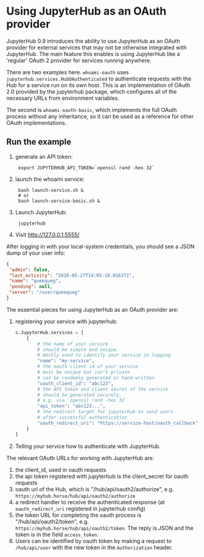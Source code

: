 # Using JupyterHub as an OAuth provider

JupyterHub 0.9 introduces the ability to use JupyterHub as an OAuth provider
for external services that may not be otherwise integrated with JupyterHub.
The main feature this enables is using JupyterHub like a 'regular' OAuth 2
provider for services running anywhere.

There are two examples here. `whoami-oauth` uses `jupyterhub.services.HubOAuthenticated`
to authenticate requests with the Hub for a service run on its own host.
This is an implementation of OAuth 2.0 provided by the jupyterhub package,
which configures all of the necessary URLs from environment variables.

The second is `whoami-oauth-basic`, which implements the full OAuth process
without any inheritance, so it can be used as a reference for other OAuth
implementations.

## Run the example

1. generate an API token:

        export JUPYTERHUB_API_TOKEN=`openssl rand -hex 32`

2. launch the whoami service:

        bash launch-service.sh &
        # or
        bash launch-service-basic.sh &

3. Launch JupyterHub:

        jupyterhub

4. Visit http://127.0.0.1:5555/

After logging in with your local-system credentials, you should see a JSON dump of your user info:

```json
{
 "admin": false,
 "last_activity": "2016-05-27T14:05:18.016372",
 "name": "queequeg",
 "pending": null,
 "server": "/user/queequeg"
}
```


The essential pieces for using JupyterHub as an OAuth provider are:

1. registering your service with jupyterhub:

    ```python
    c.JupyterHub.services = [
        {
            # the name of your service
            # should be simple and unique.
            # mostly used to identify your service in logging
            "name": "my-service",
            # the oauth client id of your service
            # must be unique but isn't private
            # can be randomly generated or hand-written
            "oauth_client_id": "abc123",
            # the API token and client secret of the service
            # should be generated securely,
            # e.g. via `openssl rand -hex 32`
            "api_token": "abc123...",
            # the redirect target for jupyterhub to send users
            # after successful authentication
            "oauth_redirect_uri": "https://service-host/oauth_callback"
        }
    ]
    ```

2. Telling your service how to authenticate with JupyterHub.

The relevant OAuth URLs for working with JupyterHub are:

1. the client_id, used in oauth requests
2. the api token registered with jupyterhub is the client_secret for oauth requests
3. oauth url of the Hub, which is "/hub/api/oauth2/authorize", e.g. `https://myhub.horse/hub/api/oauth2/authorize`
4. a redirect handler to receive the authenticated response
   (at `oauth_redirect_uri` registered in jupyterhub config)
5. the token URL for completing the oauth process is "/hub/api/oauth2/token",
   e.g. `https://myhub.horse/hub/api/oauth2/token`.
   The reply is JSON and the token is in the field `access_token`.
6. Users can be identified by oauth token by making a request to `/hub/api/user`
   with the new token in the `Authorization` header.
